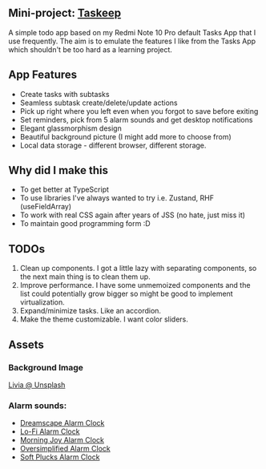 ## Mini-project: [Taskeep](https://redev-taskeep.vercel.app/)

A simple todo app based on my Redmi Note 10 Pro default Tasks App that I use frequently. The aim is to emulate the features I like from the Tasks App which shouldn't be too hard as a learning project.

## App Features

- Create tasks with subtasks
- Seamless subtask create/delete/update actions
- Pick up right where you left even when you forgot to save before exiting
- Set reminders, pick from 5 alarm sounds and get desktop notifications
- Elegant glassmorphism design
- Beautiful background picture (I might add more to choose from)
- Local data storage - different browser, different storage.

## Why did I make this

- To get better at TypeScript
- To use libraries I've always wanted to try i.e. Zustand, RHF (useFieldArray)
- To work with real CSS again after years of JSS (no hate, just miss it)
- To maintain good programming form :D

## TODOs

1. Clean up components. I got a little lazy with separating components, so the next main thing is to clean them up.
2. Improve performance. I have some unmemoized components and the list could potentially grow bigger so might be good to implement virtualization.
3. Expand/minimize tasks. Like an accordion.
4. Make the theme customizable. I want color sliders.

## Assets

### Background Image

[Livia @ Unsplash](https://unsplash.com/photos/a-small-lake-surrounded-by-green-hills-and-yellow-flowers-rpryWTMTcSc)

### Alarm sounds:

- [Dreamscape Alarm Clock](https://pixabay.com/sound-effects/dreamscape-alarm-clock-117680/)
- [Lo-Fi Alarm Clock](https://pixabay.com/sound-effects/lo-fi-alarm-clock-243766/)
- [Morning Joy Alarm Clock](https://pixabay.com/sound-effects/morning-joy-alarm-clock-20961/)
- [Oversimplified Alarm Clock](https://pixabay.com/sound-effects/oversimplified-alarm-clock-113180/)
- [Soft Plucks Alarm Clock](https://pixabay.com/sound-effects/soft-plucks-alarm-clock-120696/)

